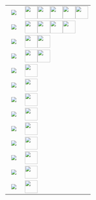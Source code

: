 <table width="1200px"><p align="center"><tr><td valign="middle" align="center" width="20%" >
<!-- table line=0 raw=0 start -->
<img src="https://shields.io/badge/女孩纸-x5-E16B8C?style=flat" />
<!-- table line=0 raw=0 end -->
</td><td valign="top" width="80%" >
<!-- table line=0 raw=1 start -->
<img src="https://avatars.githubusercontent.com/memset0" height="40"/><img src="https://avatars.githubusercontent.com/bossbaby2005" height="40"/><img src="https://avatars.githubusercontent.com/luoguZLY" height="40"/><img src="https://avatars.githubusercontent.com/Codevka" height="40"/><img src="https://avatars.githubusercontent.com/FLDPMpang" height="40"/>
<!-- table line=0 raw=1 end -->
</td></tr><tr><td valign="middle" align="center" width="20%" >
<!-- table line=1 raw=0 start -->
<img src="https://shields.io/badge/OIer-x5-brightgreen?style=flat" />
<!-- table line=1 raw=0 end -->
</td><td valign="top" width="80%" >
<!-- table line=1 raw=1 start -->
<img src="https://avatars.githubusercontent.com/memset0" height="40"/><img src="https://avatars.githubusercontent.com/tarjin-fans" height="40"/><img src="https://avatars.githubusercontent.com/haraki-argon" height="40"/><img src="https://avatars.githubusercontent.com/Menci" height="40"/>
<!-- table line=1 raw=1 end -->
</td></tr><tr><td valign="middle" align="center" width="20%" >
<!-- table line=2 raw=0 start -->
<img src="https://shields.io/badge/可爱-x3-blueviolet?style=flat" />
<!-- table line=2 raw=0 end -->
</td><td valign="top" width="80%" >
<!-- table line=2 raw=1 start -->
<img src="https://avatars.githubusercontent.com/memset0" height="40"/><img src="https://avatars.githubusercontent.com/tarjin-fans" height="40"/>
<!-- table line=2 raw=1 end -->
</td></tr><tr><td valign="middle" align="center" width="20%" >
<!-- table line=3 raw=0 start -->
<img src="https://shields.io/badge/萌萌哒-x3-FF69B4?style=flat" />
<!-- table line=3 raw=0 end -->
</td><td valign="top" width="80%" >
<!-- table line=3 raw=1 start -->
<img src="https://avatars.githubusercontent.com/memset0" height="40"/><img src="https://avatars.githubusercontent.com/GitPinkRabbit" height="40"/>
<!-- table line=3 raw=1 end -->
</td></tr><tr><td valign="middle" align="center" width="20%" >
<!-- table line=4 raw=0 start -->
<img src="https://shields.io/badge/聪明-x1-2EA9DF?style=flat" />
<!-- table line=4 raw=0 end -->
</td><td valign="top" width="80%" >
<!-- table line=4 raw=1 start -->
<img src="https://avatars.githubusercontent.com/memset0" height="40"/>
<!-- table line=4 raw=1 end -->
</td></tr><tr><td valign="middle" align="center" width="20%" >
<!-- table line=5 raw=0 start -->
<img src="https://shields.io/badge/温柔-x2-EB7A77?style=flat" />
<!-- table line=5 raw=0 end -->
</td><td valign="top" width="80%" >
<!-- table line=5 raw=1 start -->
<img src="https://avatars.githubusercontent.com/memset0" height="40"/>
<!-- table line=5 raw=1 end -->
</td></tr><tr><td valign="middle" align="center" width="20%" >
<!-- table line=6 raw=0 start -->
<img src="https://shields.io/badge/C++-x2-7B90D2?style=flat" />
<!-- table line=6 raw=0 end -->
</td><td valign="top" width="80%" >
<!-- table line=6 raw=1 start -->
<img src="https://avatars.githubusercontent.com/memset0" height="40"/>
<!-- table line=6 raw=1 end -->
</td></tr><tr><td valign="middle" align="center" width="20%" >
<!-- table line=7 raw=0 start -->
<img src="https://shields.io/badge/JavaScript-x2-CC2211?style=flat" />
<!-- table line=7 raw=0 end -->
</td><td valign="top" width="80%" >
<!-- table line=7 raw=1 start -->
<img src="https://avatars.githubusercontent.com/memset0" height="40"/>
<!-- table line=7 raw=1 end -->
</td></tr><tr><td valign="middle" align="center" width="20%" >
<!-- table line=8 raw=0 start -->
<img src="https://shields.io/badge/TypeScript-x2-blue?style=flat" />
<!-- table line=8 raw=0 end -->
</td><td valign="top" width="80%" >
<!-- table line=8 raw=1 start -->
<img src="https://avatars.githubusercontent.com/memset0" height="40"/>
<!-- table line=8 raw=1 end -->
</td></tr><tr><td valign="middle" align="center" width="20%" >
<!-- table line=9 raw=0 start -->
<img src="https://shields.io/badge/Python-x1-yellow?style=flat" />
<!-- table line=9 raw=0 end -->
</td><td valign="top" width="80%" >
<!-- table line=9 raw=1 start -->
<img src="https://avatars.githubusercontent.com/memset0" height="40"/>
<!-- table line=9 raw=1 end -->
</td></tr><tr><td valign="middle" align="center" width="20%" >
<!-- table line=10 raw=0 start -->
<img src="https://shields.io/badge/Vue-x1-42B983?style=flat" />
<!-- table line=10 raw=0 end -->
</td><td valign="top" width="80%" >
<!-- table line=10 raw=1 start -->
<img src="https://avatars.githubusercontent.com/memset0" height="40"/>
<!-- table line=10 raw=1 end -->
</td></tr><tr><td valign="middle" align="center" width="20%" >
<!-- table line=11 raw=0 start -->
<img src="https://shields.io/badge/Docker-x1-2496ED?style=flat" />
<!-- table line=11 raw=0 end -->
</td><td valign="top" width="80%" >
<!-- table line=11 raw=1 start -->
<img src="https://avatars.githubusercontent.com/memset0" height="40"/>
<!-- table line=11 raw=1 end -->
</td></tr><tr><td valign="middle" align="center" width="20%" >
<!-- table line=12 raw=0 start -->
<img src="https://shields.io/badge/Github-x1-24292F?style=flat" />
<!-- table line=12 raw=0 end -->
</td><td valign="top" width="80%" >
<!-- table line=12 raw=1 start -->
<img src="https://avatars.githubusercontent.com/memset0" height="40"/>
<!-- table line=12 raw=1 end -->
</td></tr></p></table>